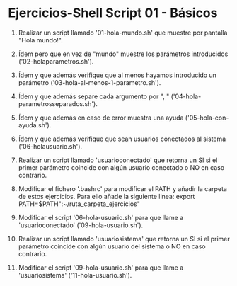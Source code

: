 # Ejercicios-Shell Script 01 - Básicos


1. Realizar un script llamado '01-hola-mundo.sh' que muestre por pantalla "Hola mundo!". 

2. Ídem pero que en vez de "mundo" muestre los parámetros introducidos ('02-holaparametros.sh'). 
 
3. Ídem y que además verifique que al menos hayamos introducido un parámetro ('03-hola-al-menos-1-parametro.sh'). 
 
4. Ídem y que además separe cada argumento por ", " ('04-hola-parametrosseparados.sh'). 
 
5. Ídem y que además en caso de error muestra una ayuda ('05-hola-con-ayuda.sh'). 
 
6. Ídem y que además verifique que sean usuarios conectados al sistema ('06-holausuario.sh'). 
 
7. Realizar un script llamado 'usuarioconectado' que retorna un SI si el primer parámetro coincide con algún usuario conectado o NO en caso contrario. 
 
8. Modificar el fichero '.bashrc' para modificar el PATH y añadir la carpeta de estos ejercicios. Para ello añade la siguiente linea: export PATH=$PATH":~/ruta_carpeta_ejercicios" 
 
9. Modificar el script '06-hola-usuario.sh' para que llame a 'usuarioconectado' ('09-hola-usuario.sh'). 

10. Realizar un script llamado 'usuariosistema' que retorna un SI si el primer parámetro coincide con algún usuario del sistema o NO en caso contrario. 

11. Modificar el script '09-hola-usuario.sh' para que llame a 'usuariosistema' ('11-hola-usuario.sh').
